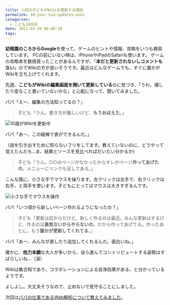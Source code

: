 ```yaml
---
title: 小四の子どもがWikiを更新する理由
permalink: 10-year-kid-updates-wiki
categories:
  - こどもIA日記
date: 2011-03-30 00:00:10
tags:
---
```


**幼稚園のころからGoogle**を使って、ゲームのヒントや情報、攻略をいつも検索しています。
PCの前にいない時は、iPhoneやiPadのSafariも使います。
ゲームの攻略本を数冊買ったことがあるんですが、「**本だと更新されないしコメントもない**」のでWikiの方が良いそうです。最近はどんなゲームでも、すぐに誰かがWikiを立ち上げてくれます。

先週、**こどもがWikiの編集画面を開いて更新している**のに気づき、「うわ、壊したり変なこと書いていないかな」と心配になって、聞いてみました。
<!-- more -->

パパ「えー、編集の方法知ってるの？」

> 子ども「うん。書き方が難しいけど、**もうおぼえた**。」

![10歳がWikiを更新中](/images/ia-kid/201103-wiki-edit.png)

パパ「あー、この縦棒で表ができるんだ。」

（話を引き出すために知らないフリをしてます。教えていないのに、どうやって覚えたんだろ...ま、結果とソースを見比べればだいたい分かるか）

> 子ども「うん。○○のページがなかったからオレがページ**作ってあげたの**。メニューにリンクも足してある。」

こんな風に、小さな手でマウスを操ります。左クリックは左手で、右クリックは右手、と両手を使います。子どもにとってはマウスは大きすぎるんです。

![小さな手でマウスを操作](/images/ia-kid/200909-using-mouse.png)

パパ「いつ頃から新しいページ作れるようになったの？」

> 子ども「更新は前からだけど、新しく作るのは最近。みんな更新はするけど、作るのは**勇気ないからやらないの**。だから作ってあげてる。作ったあとに、もう**誰かが更新してくれてる**。」

パパ「あー、みんなが直したり追加してくれるんだ。面白いね。」

確かに、**他力本願**な大人が多いから、自ら進んでコントリビュートする姿勢はすばらしいね...（涙）

Wikiは集合知であり、コラボレーションによる自浄効果がある、と分かっているようです。

よしよし。大丈夫そうなので、止めないで見守ることにしました。

次回は[パパの仕事であるWeb解析について教えてみました](/news/measure-school-for-10-year-kid/)。